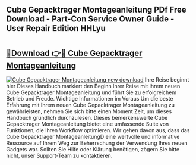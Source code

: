 ## Cube Gepacktrager Montageanleitung PDf Free Download - Part-Con Service Owner Guide - User Repair Edition HHLyu

# <h2><a href="http://df8470.blite.top/?on=Cube+Gepacktrager+Montageanleitung">🔗Download 👉🔴 Cube Gepacktrager Montageanleitung</a></h2>

[![Cube Gepacktrager Montageanleitung new download](https://i.imgur.com/lujVjoI.png)](http://df8470.blite.top/?on=Cube+Gepacktrager+Montageanleitung)
Ihre Reise beginnt hier Dieses Handbuch markiert den Beginn Ihrer Reise mit Ihrem neuen Cube Gepacktrager Montageanleitung und führt Sie zu erfolgreichem Betrieb und Freude. Wichtige Informationen im Voraus Um die beste Erfahrung mit Ihrem neuen Cube Gepacktrager Montageanleitung zu gewährleisten, nehmen Sie sich bitte einen Moment Zeit, um dieses Handbuch gründlich durchzulesen. Dieses bemerkenswerte Cube Gepacktrager Montageanleitung bietet eine umfassende Suite von Funktionen, die Ihren Workflow optimieren. Wir gehen davon aus, dass das Cube Gepacktrager MontageanleitungD eine wertvolle und informative Ressource auf Ihrem Weg zur Beherrschung der Verwendung Ihres neuen Gadgets war. Sollten Sie Hilfe oder Klärung benötigen, zögern Sie bitte nicht, unser Support-Team zu kontaktieren.
